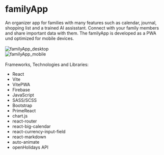 # familyApp

An organizer app for families with many features such as calendar, journal, shopping list and a trained AI assisstant. Connect with your family members and share important data with them. The familyApp is developed as a PWA und optimized for mobile devices.
<br>
<br>
![familyApp_desktop](https://github.com/mikemeyer186/familyApp/assets/112903209/325dd452-695a-4da2-ac77-70c1903146b9)
<br>
![familyApp_mobile](https://github.com/mikemeyer186/familyApp/assets/112903209/33e322c0-3265-47f9-b05c-af82c747e8e9)
<br>
<br>
Frameworks, Technologies and Libraries:
- React
- Vite
- VitePWA
- Firebase
- JavaScript
- SASS/SCSS
- Bootstrap
- PrimeReact
- chart.js
- react-router
- react-big-calendar
- react-currency-input-field
- react-markdown
- auto-animate
- openHolidays API
